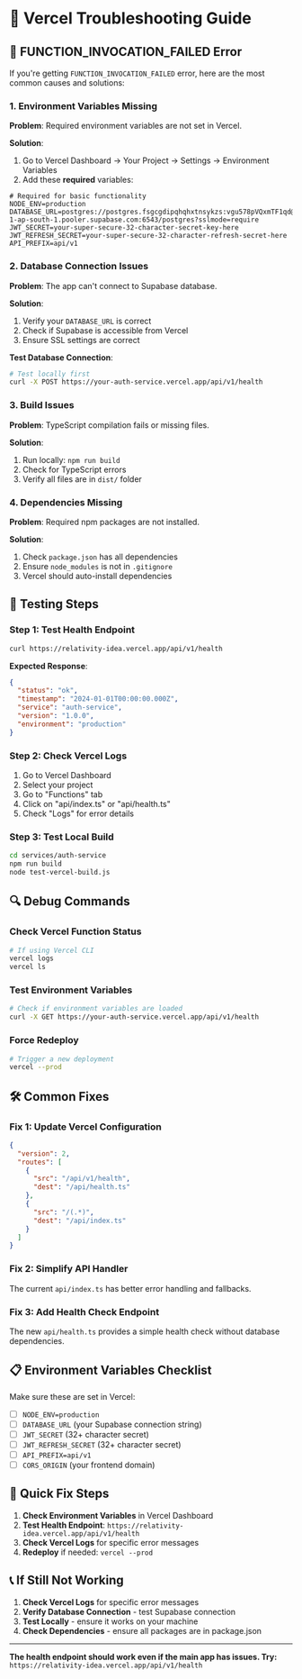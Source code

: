 # 🔧 Vercel Troubleshooting Guide

## 🚨 FUNCTION_INVOCATION_FAILED Error

If you're getting `FUNCTION_INVOCATION_FAILED` error, here are the most common causes and solutions:

### 1. **Environment Variables Missing**

**Problem**: Required environment variables are not set in Vercel.

**Solution**:

1. Go to Vercel Dashboard → Your Project → Settings → Environment Variables
2. Add these **required** variables:

```env
# Required for basic functionality
NODE_ENV=production
DATABASE_URL=postgres://postgres.fsgcgdipqhqhxtnsykzs:vgu578pVQxmTF1qd@aws-1-ap-south-1.pooler.supabase.com:6543/postgres?sslmode=require
JWT_SECRET=your-super-secure-32-character-secret-key-here
JWT_REFRESH_SECRET=your-super-secure-32-character-refresh-secret-here
API_PREFIX=api/v1
```

### 2. **Database Connection Issues**

**Problem**: The app can't connect to Supabase database.

**Solution**:

1. Verify your `DATABASE_URL` is correct
2. Check if Supabase is accessible from Vercel
3. Ensure SSL settings are correct

**Test Database Connection**:

```bash
# Test locally first
curl -X POST https://your-auth-service.vercel.app/api/v1/health
```

### 3. **Build Issues**

**Problem**: TypeScript compilation fails or missing files.

**Solution**:

1. Run locally: `npm run build`
2. Check for TypeScript errors
3. Verify all files are in `dist/` folder

### 4. **Dependencies Missing**

**Problem**: Required npm packages are not installed.

**Solution**:

1. Check `package.json` has all dependencies
2. Ensure `node_modules` is not in `.gitignore`
3. Vercel should auto-install dependencies

## 🧪 Testing Steps

### Step 1: Test Health Endpoint

```bash
curl https://relativity-idea.vercel.app/api/v1/health
```

**Expected Response**:

```json
{
  "status": "ok",
  "timestamp": "2024-01-01T00:00:00.000Z",
  "service": "auth-service",
  "version": "1.0.0",
  "environment": "production"
}
```

### Step 2: Check Vercel Logs

1. Go to Vercel Dashboard
2. Select your project
3. Go to "Functions" tab
4. Click on "api/index.ts" or "api/health.ts"
5. Check "Logs" for error details

### Step 3: Test Local Build

```bash
cd services/auth-service
npm run build
node test-vercel-build.js
```

## 🔍 Debug Commands

### Check Vercel Function Status

```bash
# If using Vercel CLI
vercel logs
vercel ls
```

### Test Environment Variables

```bash
# Check if environment variables are loaded
curl -X GET https://your-auth-service.vercel.app/api/v1/health
```

### Force Redeploy

```bash
# Trigger a new deployment
vercel --prod
```

## 🛠️ Common Fixes

### Fix 1: Update Vercel Configuration

```json
{
  "version": 2,
  "routes": [
    {
      "src": "/api/v1/health",
      "dest": "/api/health.ts"
    },
    {
      "src": "/(.*)",
      "dest": "/api/index.ts"
    }
  ]
}
```

### Fix 2: Simplify API Handler

The current `api/index.ts` has better error handling and fallbacks.

### Fix 3: Add Health Check Endpoint

The new `api/health.ts` provides a simple health check without database dependencies.

## 📋 Environment Variables Checklist

Make sure these are set in Vercel:

- [ ] `NODE_ENV=production`
- [ ] `DATABASE_URL` (your Supabase connection string)
- [ ] `JWT_SECRET` (32+ character secret)
- [ ] `JWT_REFRESH_SECRET` (32+ character secret)
- [ ] `API_PREFIX=api/v1`
- [ ] `CORS_ORIGIN` (your frontend domain)

## 🎯 Quick Fix Steps

1. **Check Environment Variables** in Vercel Dashboard
2. **Test Health Endpoint**: `https://relativity-idea.vercel.app/api/v1/health`
3. **Check Vercel Logs** for specific error messages
4. **Redeploy** if needed: `vercel --prod`

## 📞 If Still Not Working

1. **Check Vercel Logs** for specific error messages
2. **Verify Database Connection** - test Supabase connection
3. **Test Locally** - ensure it works on your machine
4. **Check Dependencies** - ensure all packages are in package.json

---

**The health endpoint should work even if the main app has issues. Try:**
`https://relativity-idea.vercel.app/api/v1/health`
